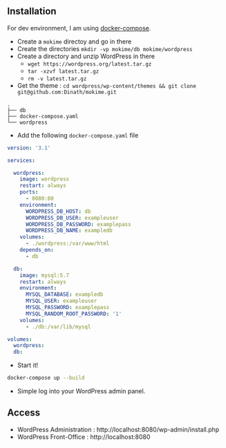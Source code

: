 ## Installation

For dev environment, I am using [docker-compose](https://docs.docker.com/compose/).

* Create a `mokime` directoy and go in there
* Create the directories `mkdir -vp mokime/db mokime/wordpress`
* Create a directory and unzip WordPress in there
  * `wget https://wordpress.org/latest.tar.gz`
  * `tar -xzvf latest.tar.gz`
  * `rm -v latest.tar.gz`
* Get the theme : `cd wordpress/wp-content/themes && git clone git@github.com:Dinath/mokime.git`

```
.
├── db
├── docker-compose.yaml
└── wordpress
```
* Add the following `docker-compose.yaml` file

```yaml
version: '3.1'

services:

  wordpress:
    image: wordpress
    restart: always
    ports:
      - 8080:80
    environment:
      WORDPRESS_DB_HOST: db
      WORDPRESS_DB_USER: exampleuser
      WORDPRESS_DB_PASSWORD: examplepass
      WORDPRESS_DB_NAME: exampledb
    volumes:
      - ./wordpress:/var/www/html
    depends_on:
      - db

  db:
    image: mysql:5.7
    restart: always
    environment:
      MYSQL_DATABASE: exampledb
      MYSQL_USER: exampleuser
      MYSQL_PASSWORD: examplepass
      MYSQL_RANDOM_ROOT_PASSWORD: '1'
    volumes:
      - ./db:/var/lib/mysql

volumes:
  wordpress:
  db:
```

* Start it! 

```sh
docker-compose up --build
```
* Simple log into your WordPress admin panel.

## Access

* WordPress Administration : http://localhost:8080/wp-admin/install.php
* WordPress Front-Office : http://localhost:8080

